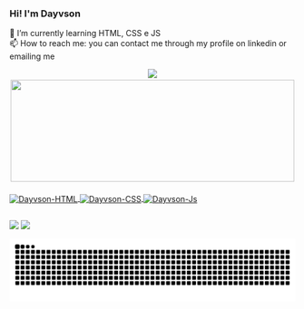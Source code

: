### Hi! I'm Dayvson

🔭 I’m currently learning HTML, CSS e JS <br>
📫 How to reach me: you can contact me through my profile on linkedin or emailing me 

<div align="center">
  <a href="https://github.com/dayvsonlsantos">
  <img height= "180em" src="https://github-readme-stats.vercel.app/api?username=dayvsonlsantos&show_icons=true&theme=merko&include_all_commits=true&count_private=true"/>
  <img height= "180em" width="500em" src="https://github-readme-stats.vercel.app/api/top-langs/?username=dayvsonlsantos&layout=compact&langs_count=7&theme=merko"/>
</div>

<div style="display: inline_block"><br>
  <img align="center" alt="Dayvson-HTML" src="https://img.shields.io/badge/HTML-239120?style=for-the-badge&logo=html5&logoColor=white">
  <img align="center" alt="Dayvson-CSS" src="https://img.shields.io/badge/CSS-239120?&style=for-the-badge&logo=css3&logoColor=white">
  <img align="center" alt="Dayvson-Js" src="https://img.shields.io/badge/JavaScript-F7DF1E?style=for-the-badge&logo=javascript&logoColor=black">
 
##

</div>
  
<div>

  <a href = "mailto:dayvsonlsantos@gmail.com"><img src="https://img.shields.io/badge/-Gmail-%23333?style=for-the-badge&logo=gmail&logoColor=white" target="_blank"></a>
  <a href="https://www.linkedin.com/in/dayvsonlimasantos" target="_blank"><img src="https://img.shields.io/badge/-LinkedIn-%230077B5?style=for-the-badge&logo=linkedin&logoColor=white" target="_blank"></a> 
  
</div>
  
![Snake animation](https://github.com/dayvsonlsantos/dayvsonlsantos/blob/output/github-contribution-grid-snake.svg)
  
